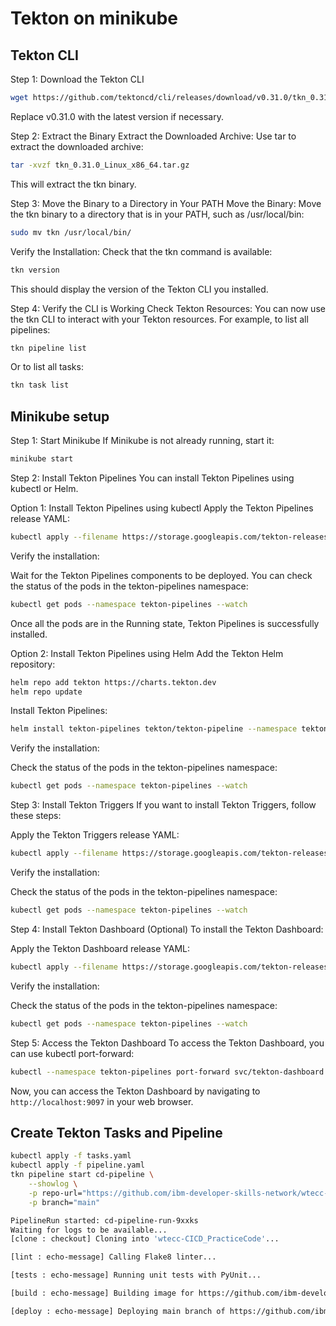 # Tekton on minikube
## Tekton CLI
Step 1: Download the Tekton CLI
```bash
wget https://github.com/tektoncd/cli/releases/download/v0.31.0/tkn_0.31.0_Linux_x86_64.tar.gz
```
Replace v0.31.0 with the latest version if necessary.

Step 2: Extract the Binary
Extract the Downloaded Archive:
Use tar to extract the downloaded archive:

```bash
tar -xvzf tkn_0.31.0_Linux_x86_64.tar.gz
```

This will extract the tkn binary.

Step 3: Move the Binary to a Directory in Your PATH
Move the Binary:
Move the tkn binary to a directory that is in your PATH, such as /usr/local/bin:

```bash
sudo mv tkn /usr/local/bin/
```

Verify the Installation:
Check that the tkn command is available:

```bash
tkn version
```
This should display the version of the Tekton CLI you installed.

Step 4: Verify the CLI is Working
Check Tekton Resources:
You can now use the tkn CLI to interact with your Tekton resources. For example, to list all pipelines:

```bash
tkn pipeline list
```
Or to list all tasks:

```bash
tkn task list
```

## Minikube setup

Step 1: Start Minikube
If Minikube is not already running, start it:

```bash
minikube start
```

Step 2: Install Tekton Pipelines
You can install Tekton Pipelines using kubectl or Helm.

Option 1: Install Tekton Pipelines using kubectl
Apply the Tekton Pipelines release YAML:

```bash
kubectl apply --filename https://storage.googleapis.com/tekton-releases/pipeline/latest/release.yaml
```

Verify the installation:

Wait for the Tekton Pipelines components to be deployed. You can check the status of the pods in the tekton-pipelines namespace:

```bash
kubectl get pods --namespace tekton-pipelines --watch
```

Once all the pods are in the Running state, Tekton Pipelines is successfully installed.

Option 2: Install Tekton Pipelines using Helm
Add the Tekton Helm repository:

```bash
helm repo add tekton https://charts.tekton.dev
helm repo update
```

Install Tekton Pipelines:

```bash
helm install tekton-pipelines tekton/tekton-pipeline --namespace tekton-pipelines --create-namespace
```

Verify the installation:

Check the status of the pods in the tekton-pipelines namespace:

```bash
kubectl get pods --namespace tekton-pipelines --watch
```

Step 3: Install Tekton Triggers
If you want to install Tekton Triggers, follow these steps:

Apply the Tekton Triggers release YAML:

```bash
kubectl apply --filename https://storage.googleapis.com/tekton-releases/triggers/latest/release.yaml
```

Verify the installation:

Check the status of the pods in the tekton-pipelines namespace:

```bash
kubectl get pods --namespace tekton-pipelines --watch
```

Step 4: Install Tekton Dashboard (Optional)
To install the Tekton Dashboard:

Apply the Tekton Dashboard release YAML:

```bash
kubectl apply --filename https://storage.googleapis.com/tekton-releases/dashboard/latest/release.yaml
```

Verify the installation:

Check the status of the pods in the tekton-pipelines namespace:

```bash
kubectl get pods --namespace tekton-pipelines --watch
```

Step 5: Access the Tekton Dashboard
To access the Tekton Dashboard, you can use kubectl port-forward:

```bash
kubectl --namespace tekton-pipelines port-forward svc/tekton-dashboard 9097:9097
```

Now, you can access the Tekton Dashboard by navigating to `http://localhost:9097` in your web browser.

## Create Tekton Tasks and Pipeline

```bash
kubectl apply -f tasks.yaml
kubectl apply -f pipeline.yaml
tkn pipeline start cd-pipeline \
    --showlog \
    -p repo-url="https://github.com/ibm-developer-skills-network/wtecc-CICD_PracticeCode.git" \
    -p branch="main"

```

```bash
PipelineRun started: cd-pipeline-run-9xxks
Waiting for logs to be available...
[clone : checkout] Cloning into 'wtecc-CICD_PracticeCode'...

[lint : echo-message] Calling Flake8 linter...

[tests : echo-message] Running unit tests with PyUnit...

[build : echo-message] Building image for https://github.com/ibm-developer-skills-network/wtecc-CICD_PracticeCode.git ...

[deploy : echo-message] Deploying main branch of https://github.com/ibm-developer-skills-network/wtecc-CICD_PracticeCode.git ...

```
